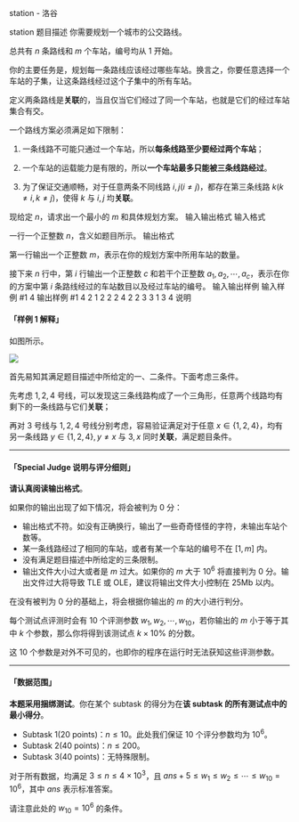 



station - 洛谷














station
题目描述
你需要规划一个城市的公交路线。

总共有 $n$ 条路线和 $m$ 个车站，编号均从 $1$ 开始。

你的主要任务是，规划每一条路线应该经过哪些车站。换言之，你要任意选择一个车站的子集，让这条路线经过这个子集中的所有车站。

定义两条路线是**关联**的，当且仅当它们经过了同一个车站，也就是它们的经过车站集合有交。

一个路线方案必须满足如下限制：

1. 一条线路不可能只通过一个车站，所以**每条线路至少要经过两个车站**；

2. 一个车站的运载能力是有限的，所以**一个车站最多只能被三条线路经过**。

3. 为了保证交通顺畅，对于任意两条不同线路 $i, j(i \not = j)$，都存在第三条线路 $k (k \not = i, k \not = j)$，使得 $k$ 与 $i, j$ 均**关联**。

现给定 $n$，请求出一个最小的 $m$ 和具体规划方案。
输入输出格式
输入格式

一行一个正整数 $n$，含义如题目所示。
输出格式

第一行输出一个正整数 $m$，表示在你的规划方案中所用车站的数量。

接下来 $n$ 行中，第 $i$ 行输出一个正整数 $c$ 和若干个正整数 $a _1, a _2, \cdots, a _c$，表示在你的方案中第 $i$ 条路线经过的车站数目以及经过车站的编号。
输入输出样例
输入样例 #1
4
输出样例 #1
4
2 1 2
2 2 4
2 2 3
3 1 3 4
说明
#### 「样例 1 解释」

如图所示。

![](https://cdn.luogu.com.cn/upload/image_hosting/shh1iy56.png)

首先易知其满足题目描述中所给定的一、二条件。下面考虑三条件。

先考虑 $1, 2, 4$ 号线，可以发现这三条线路构成了一个三角形，任意两个线路均有剩下的一条线路与它们**关联**；

再对 $3$ 号线与 $1, 2, 4$ 号线分别考虑，容易验证满足对于任意 $x \in \{1, 2, 4\}$，均有另一条线路 $y \in \{1, 2, 4\}, y \not = x$ 与 $3, x$ 同时**关联**，满足题目条件。

---

#### 「Special Judge 说明与评分细则」

**请认真阅读输出格式**。

如果你的输出出现了如下情况，将会被判为 $0$ 分：

- 输出格式不符。如没有正确换行，输出了一些奇奇怪怪的字符，未输出车站个数等。
- 某一条线路经过了相同的车站，或者有某一个车站的编号不在 $[1, m]$ 内。
- 没有满足题目描述中所给定的三条限制。
- 输出文件大小过大或者是 $m$ 过大。如果你的 $m$ 大于 $10 ^6$ 将直接判为 $0$ 分。输出文件过大将导致 TLE 或 OLE，建议将输出文件大小控制在 25Mb 以内。

在没有被判为 $0$ 分的基础上，将会根据你输出的 $m$ 的大小进行判分。

每个测试点评测时会有 $10$ 个评测参数 $w _1, w _2, \cdots, w _{10}$，若你输出的 $m$ 小于等于其中 $k$ 个参数，那么你将得到该测试点 $k \times 10\%$ 的分数。

这 $10$ 个参数是对外不可见的，也即你的程序在运行时无法获知这些评测参数。

---

#### 「数据范围」

**本题采用捆绑测试**。你在某个 subtask 的得分为在**该 subtask 的所有测试点中的最小得分**。

- Subtask 1(20 points)：$n \le 10$。此处我们保证 $10$ 个评分参数均为 $10 ^6$。
- Subtask 2(40 points)：$n \le 200$。
- Subtask 3(40 points)：无特殊限制。

对于所有数据，均满足 $3 \le n \le 4 \times 10 ^3$，且 $ans + 5 \le w _1 \le w _2 \le \cdots \le w _{10} = 10 ^6$，其中 $ans$ 表示标准答案。

请注意此处的 $w _{10} = 10^6$ 的条件。






